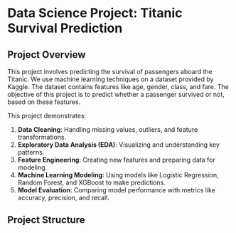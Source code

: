 # Data Science Project: Titanic Survival Prediction

## Project Overview

This project involves predicting the survival of passengers aboard the Titanic. We use machine learning techniques on a dataset provided by Kaggle. The dataset contains features like age, gender, class, and fare. The objective of this project is to predict whether a passenger survived or not, based on these features.

This project demonstrates:
1. **Data Cleaning**: Handling missing values, outliers, and feature transformations.
2. **Exploratory Data Analysis (EDA)**: Visualizing and understanding key patterns.
3. **Feature Engineering**: Creating new features and preparing data for modeling.
4. **Machine Learning Modeling**: Using models like Logistic Regression, Random Forest, and XGBoost to make predictions.
5. **Model Evaluation**: Comparing model performance with metrics like accuracy, precision, and recall.

## Project Structure
